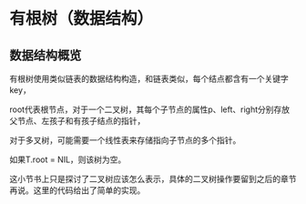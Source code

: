 有根树（数据结构）
============

数据结构概览
--------------

有根树使用类似链表的数据结构构造，和链表类似，每个结点都含有一个关键字key，

root代表根节点，对于一个二叉树，其每个子节点的属性p、left、right分别存放父节点、左孩子和有孩子结点的指针，

对于多叉树，可能需要一个线性表来存储指向子节点的多个指针。

如果T.root = NIL，则该树为空。

这小节书上只是探讨了二叉树应该怎么表示，具体的二叉树操作要留到之后的章节再说。这里的代码给出了简单的实现。